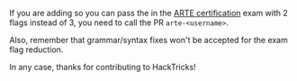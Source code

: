 If you are adding so you can pass the in the [ARTE certification](https://training.hacktricks.xyz/courses/arte) exam with 2 flags instead of 3, you need to call the PR `arte-<username>`.

Also, remember that grammar/syntax fixes won't be accepted for the exam flag reduction.

In any case, thanks for contributing to HackTricks!
